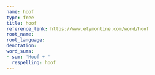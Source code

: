```yaml
---
name: hoof
type: free
title: hoof
reference_link: https://www.etymonline.com/word/hoof
root_name: 
root_language: 
denotation: 
word_sums:
- sum: 'Hoof + '
  respelling: hoof
---
```

